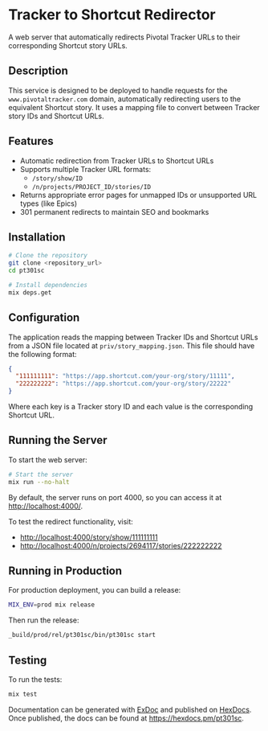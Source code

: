 # Tracker to Shortcut Redirector

A web server that automatically redirects Pivotal Tracker URLs to their corresponding Shortcut story URLs.

## Description

This service is designed to be deployed to handle requests for the `www.pivotaltracker.com` domain, automatically redirecting users to the equivalent Shortcut story. It uses a mapping file to convert between Tracker story IDs and Shortcut URLs.

## Features

- Automatic redirection from Tracker URLs to Shortcut URLs
- Supports multiple Tracker URL formats:
  - `/story/show/ID`
  - `/n/projects/PROJECT_ID/stories/ID`
- Returns appropriate error pages for unmapped IDs or unsupported URL types (like Epics)
- 301 permanent redirects to maintain SEO and bookmarks

## Installation

```bash
# Clone the repository
git clone <repository_url>
cd pt301sc

# Install dependencies
mix deps.get
```

## Configuration

The application reads the mapping between Tracker IDs and Shortcut URLs from a JSON file located at `priv/story_mapping.json`. This file should have the following format:

```json
{
  "111111111": "https://app.shortcut.com/your-org/story/11111",
  "222222222": "https://app.shortcut.com/your-org/story/22222"
}
```

Where each key is a Tracker story ID and each value is the corresponding Shortcut URL.

## Running the Server

To start the web server:

```bash
# Start the server
mix run --no-halt
```

By default, the server runs on port 4000, so you can access it at [http://localhost:4000/](http://localhost:4000/).

To test the redirect functionality, visit:
- [http://localhost:4000/story/show/111111111](http://localhost:4000/story/show/111111111)
- [http://localhost:4000/n/projects/2694117/stories/222222222](http://localhost:4000/n/projects/2694117/stories/222222222)

## Running in Production

For production deployment, you can build a release:

```bash
MIX_ENV=prod mix release
```

Then run the release:

```bash
_build/prod/rel/pt301sc/bin/pt301sc start
```

## Testing

To run the tests:

```bash
mix test
```

Documentation can be generated with [ExDoc](https://github.com/elixir-lang/ex_doc)
and published on [HexDocs](https://hexdocs.pm). Once published, the docs can
be found at <https://hexdocs.pm/pt301sc>.

